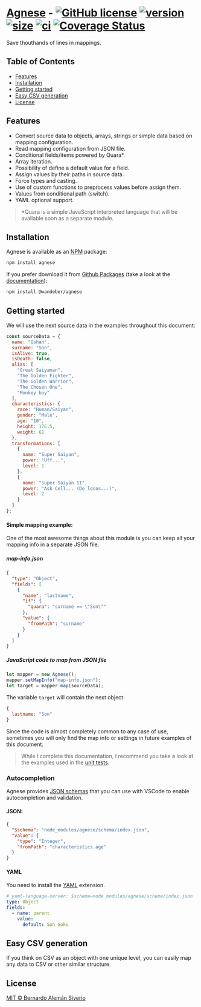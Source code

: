 # [Agnese](https://www.npmjs.com/package/agnese) - [![GitHub license](https://img.shields.io/badge/license-MIT-blue.svg)](https://github.com/wandeber/agnese/blob/main/LICENSE) [![version](https://img.shields.io/github/package-json/v/wandeber/agnese)](https://www.npmjs.com/package/agnese) [![size](https://img.shields.io/bundlephobia/min/agnese)](https://www.npmjs.com/package/agnese) [![ci](https://github.com/wandeber/agnese/actions/workflows/release-package.yml/badge.svg)](https://github.com/wandeber/agnese/actions) [![Coverage Status](https://coveralls.io/repos/github/wandeber/agnese/badge.svg)](https://coveralls.io/github/wandeber/agnese)

Save thouthands of lines in mappings.

## Table of Contents

- [Features](#features)
- [Installation](#installation)
- [Getting started](#getting-started)
- [Easy CSV generation](#easy-csv-generation)
- [License](#license)

## Features

- Convert source data to objects, arrays, strings or simple data based on mapping configuration.
- Read mapping configuration from JSON file.
- Conditional fields/items powered by Quara*.
- Array iteration.
- Possibility of define a default value for a field.
- Assign values by their paths in source data.
- Force types and casting.
- Use of custom functions to preprocess values before assign them.
- Values from conditional path (switch).
- YAML optional support.

> *Quara is a simple JavaScript interpreted language that will be available soon as a separate module.

## Installation

Agnese is available as an [NPM](https://www.npmjs.com/package/agnese) package:

```bash
npm install agnese
```

If you prefer download it from [Github Packages](https://github.com/wandeber/agnese/packages/807391) (take a look at the [documentation](https://docs.github.com/en/packages/working-with-a-github-packages-registry/working-with-the-npm-registry#installing-a-package)):

```bash
npm install @wandeber/agnese
```

## Getting started

We will use the next source data in the examples throughout this document:

```javascript
const sourceData = {
  name: "Gohan",
  surname: "Son",
  isAlive: true,
  isDeath: false,
  alias: [
    "Great Saiyaman",
    "The Golden Fighter",
    "The Golden Warrior",
    "The Chosen One",
    "Monkey boy"
  ],
  characteristics: {
    race: "Human/Saiyan",
    gender: "Male",
    age: "10",
    height: 176.5,
    weight: 61
  },
  transformations: [
    {
      name: "Super Saiyan",
      power: "Uff...",
      level: 1
    },
    {
      name: "Super Saiyan II",
      power: "Ask Cell... (De locos...)",
      level: 2
    }
  ]
};
```

#### Simple mapping example:

One of the most awesome things about this module is you can keep all your mapping info in a separate JSON file.

##### map-info.json

```json
{
  "type": "Object",
  "fields": [
    {
      "name": "lastname",
      "if": {
        "quara": "surname == \"Son\""
      },
      "value": {
        "fromPath": "surname"
      }
    }
  ]
}
```

##### JavaScript code to map from JSON file

```javascript
let mapper = new Agnese();
mapper.setMapInfo("map-info.json");
let target = mapper.map(sourceData);
```

The variable `target` will contain the next object:

```js
{
  lastname: "Son"
}
```

Since the code is almost completely common to any case of use, sometimes you will only find the map info or settings in future examples of this document.

> While I complete this documentation, I recommend you take a look at the examples used in the [unit tests](test/MapInfoFiles).

### Autocompletion

Agnese provides [JSON schemas](schemas) that you can use with VSCode to enable autocompletion and validation.

#### JSON:

```json
{
  "$schema": "node_modules/agnese/schema/index.json",
  "value": {
    "type": "Integer",
    "fromPath": "characteristics.age"
  }
}
```

#### YAML

You need to install the [YAML](https://marketplace.visualstudio.com/items?itemName=redhat.vscode-yaml) extension.

```yaml
# yaml-language-server: $schema=node_modules/agnese/schema/index.json
type: Object
fields:
  - name: parent
    value:
      default: Son Goku
```


## Easy CSV generation

If you think on CSV as an object with one unique level, you can easily map any data to CSV or other similar structure. 

## License

[MIT © Bernardo Alemán Siverio](https://github.com/wandeber/agnese/blob/main/LICENSE)
